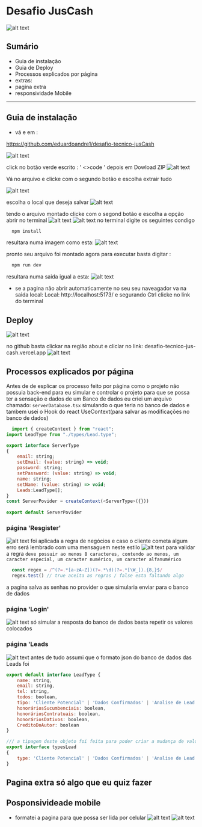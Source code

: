 # Desafio JusCash
![alt text](image.png)
## Sumário
- Guia de instalação
- Guia de Deploy
- Processos explicados por página
- extras: 
- pagina extra
- responsividade Mobile  
___ 
## Guia de instalação
- vá e em : 

https://github.com/eduardoandre1/desafio-tecnico-jusCash

![alt text](image-1.png)

click no botão verde escrito : ' <>code ' depois em Dowload ZIP
![alt text](image-2.png)

Vá no arquivo e clicke com o segundo botão e escolha extrair tudo 

![alt text](image-3.png)

escolha o local que deseja salvar 
![alt text](image-5.png)

tendo o arquivo montado clicke com o segond botão e escolha a opção abrir no terminal
![alt text](image-6.png)
![alt text](image-7.png)
no terminal digite os seguintes condigo  
```js
  npm install
```
resultara numa imagem como esta: 
![alt text](image-8.png)

pronto seu arquivo foi montado agora para executar basta digitar :
```js
  npm run dev
```
resultara numa saida igual a esta:
![alt text](image-9.png)

- se a pagina não abrir automaticamente no seu seu naveagador 
va na saida local: Local:   http://localhost:5173/ e segurando Ctrl clicke no link do terminal

## Deploy 

![alt text](image-10.png)

no github basta clickar na região about e cliclar no link: desafio-tecnico-jus-cash.vercel.app
![alt text](image-11.png)

## Processos explicados por página

Antes de de esplicar os processo feito por página como o projeto não possuia back-end para eu simular e controlar o projeto para que se possa ter a sensação e dados de um Banco de dados eu criei um arquivo chamado: `serverDatabase.tsx` simulando o que teria no banco de dados 
e tambem usei o Hook do react UseContext(para salvar as modificações no banco de dados)
```javascript	
  import { createContext } from "react";
import LeadType from "./types/Lead.type";

export interface ServerType 
{
	email: string;
	setEmail: (value: string) => void;
	password: string;
	setPassword: (value: string) => void;
	name: string;
	setName: (value: string) => void;
	Leads:LeadType[];
}
const ServerPovider = createContext(<ServerType>({}))
 
export default ServerPovider
```

### página 'Resgister'
![alt text](image-12.png)
 foi aplicada a regra de negócios e caso o cliente cometa algum erro será lembrado com uma mensaguem neste estilo
 ![alt text](image-13.png)
para validar a regra `deve possuir ao menos 8 caracteres, contendo ao menos, um caracter especial, um caracter numérico, um caracter alfanumérico`

```js
  const regex = /^(?=.*[a-zA-Z])(?=.*\d)(?=.*[\W_]).{8,}$/
  regex.test() // true aceita as regras / false esta faltando algo 
```

a pagina salva as senhas no provider o que simularia enviar para o banco de dados
### página 'Login'
![alt text](image-14.png)
só simular a resposta do banco de dados 
basta repetir os valores colocados 

### página 'Leads
![alt text](image-15.png)
antes de tudo assumi que o formato json do banco de dados das Leads foi 
```js
export default interface LeadType {
	name: string,
	email: string,
	tel: string,
	todos: boolean,
	tipo: 'Cliente Potencial' | 'Dados Confirmados' | 'Analise de Lead',//limitei de forma controla já que este dadós só pende vim neste formato
	honoráriosSucumbenciais: boolean,
	honoráriosContratuais: boolean,
	honoráriosDativos: boolean,
	CreditoDoAutor: boolean
}

/// a tipagem deste objeto foi feita para poder criar a mudança de valores entre colunas limintando os valores para não crash a página
export interface typesLead 
{
	type: 'Cliente Potencial' | 'Dados Confirmados' | 'Analise de Lead'
}
```
## Pagina extra só algo que eu quiz fazer 
## Posponsivideade mobile
- formatei a pagina para que possa ser lida por celular
![alt text](image-16.png) 
![alt text](image-17.png)































